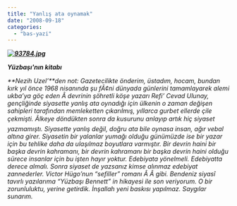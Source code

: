 ```yaml
---
title: "Yanlış ata oynamak"
date: "2008-09-18"
categories: 
  - "bas-yazi"
---
```


_**[![93784.jpg](/uploads/2008/09/93784.jpg)](/uploads/2008/09/93784.jpg "93784.jpg")**_

_**Yüzbaşı'nın kitabı**_

_**Nezih Uzel’**den not: Gazetecilikte önderim, üstadım, hocam, bundan kırk yıl önce 1968 nisanında şu fÃ¢ni dünyada günlerini tamamlayarek alemi ukba’ya göç eden Â devrinin şöhretli köşe yazarı Refi’ Cevad Ulunay, gençliğinde siyasette yanlış ata oynadığı için ülkenin o zaman değişen sahipleri tarafından memleketten çıkarılmış, yıllarca gurbet ellerde çile çekmişti. Ãlkeye döndükten sonra da kusurunu anlayıp artık hiç siyaset yazmamıştı. Siyasette yanlış değil, doğru ata bile oynasa insan, ağır vebal altına girer. Siyasetin bir yalanlar yumağı olduğu günümüzde ise bir yazar için bu tehlike daha da ulaşılmaz boyutlara varmıştır. Bir devrin haini bir başka devrin kahramanı, bir devrin kahramanı bir başka devrin haini olduğu sürece insanlar için bu işten hayır yoktur. Edebiyata yönelmeli. Edebiyatta derece almalı. Sonra siyaset de yazsanız kimse alınmaz edebiyat zannederler. Victor Hügo’nun “sefiller” romanı Â Â gibi. Bendeniz siyasî tavırlı yazılarıma “Yüzbaşı Bennett” in hikayesi ile son veriyorum. O bir zorunluluktu, yerine getirdik. İnşallah yeni baskısı yapılmaz. Saygılar sunarım._
